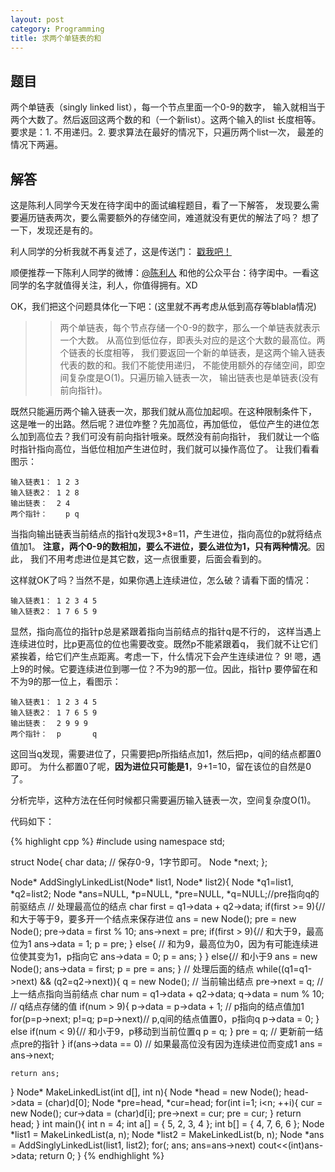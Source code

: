 ```yaml
---
layout: post
category: Programming
title: 求两个单链表的和
---
```


## 题目

两个单链表（singly linked list），每一个节点里面一个0-9的数字，
输入就相当于两个大数了。然后返回这两个数的和（一个新list）。这两个输入的list
长度相等。 要求是：1. 不用递归。2. 要求算法在最好的情况下，只遍历两个list一次，
最差的情况下两遍。

## 解答

这是陈利人同学今天发在待字闺中的面试编程题目，看了一下解答，
发现要么需要遍历链表两次，要么需要额外的存储空间，难道就没有更优的解法了吗？
想了一下，发现还是有的。

利人同学的分析我就不再复述了，这是传送门：
[戳我吧！](http://chuansong.me/n/89263)

顺便推荐一下陈利人同学的微博：[@陈利人](http://weibo.com/lirenchen)
和他的公众平台：待字闺中。一看这同学的名字就值得关注，利人，你值得拥有。XD

OK，我们把这个问题具体化一下吧：(这里就不再考虑从低到高存等blabla情况)

>> 两个单链表，每个节点存储一个0-9的数字，那么一个单链表就表示一个大数。
>> 从高位到低位存，即表头对应的是这个大数的最高位。两个链表的长度相等，
>> 我们要返回一个新的单链表，是这两个输入链表代表的数的和。我们不能使用递归，
>> 不能使用额外的存储空间，即空间复杂度是O(1)。只遍历输入链表一次，
>> 输出链表也是单链表(没有前向指针)。

既然只能遍历两个输入链表一次，那我们就从高位加起呗。在这种限制条件下，
这是唯一的出路。然后呢？进位咋整？先加高位，再加低位，
低位产生的进位怎么加到高位去？我们可没有前向指针哦亲。既然没有前向指针，
我们就让一个临时指针指向高位，当低位相加产生进位时，我们就可以操作高位了。
让我们看看图示：

	输入链表1： 1 2 3
	输入链表2： 1 2 8
	输出链表：  2 4 
	两个指针：    p q

当指向输出链表当前结点的指针q发现3+8=11，产生进位，指向高位的p就将结点值加1。
**注意，两个0-9的数相加，要么不进位，要么进位为1，只有两种情况**。因此，
我们不用考虑进位是其它数，这一点很重要，后面会看到的。

这样就OK了吗？当然不是，如果你遇上连续进位，怎么破？请看下面的情况：

	输入链表1： 1 2 3 4 5
	输入链表2： 1 7 6 5 9

显然，指向高位的指针p总是紧跟着指向当前结点的指针q是不行的，
这样当遇上连续进位时，比p更高位的位也需要改变。既然p不能紧跟着q，
我们就不让它们紧挨着，给它们产生点距离。考虑一下，什么情况下会产生连续进位？
9! 嗯，遇上9的时候。它要连续进位到哪一位？不为9的那一位。因此，指针p
要停留在和不为9的那一位上，看图示：

	输入链表1： 1 2 3 4 5
	输入链表2： 1 7 6 5 9
	输出链表：  2 9 9 9
	两个指针：  p       q
	
这回当q发现，需要进位了，只需要把p所指结点加1，然后把p，q间的结点都置0即可。
为什么都置0了呢，**因为进位只可能是1**，9+1=10，留在该位的自然是0了。

分析完毕，这种方法在任何时候都只需要遍历输入链表一次，空间复杂度O(1)。

代码如下：

{% highlight cpp %}
#include <iostream>
using namespace std;

struct Node{
    char data; // 保存0-9，1字节即可。
    Node *next;
};

Node* AddSinglyLinkedList(Node* list1, Node* list2){
    Node *q1=list1, *q2=list2;
    Node *ans=NULL, *p=NULL, *pre=NULL, *q=NULL;//pre指向q的前驱结点
    // 处理最高位的结点
    char first = q1->data + q2->data;
    if(first >= 9){// 和大于等于9，要多开一个结点来保存进位
        ans = new Node();
        pre = new Node();
        pre->data = first % 10;
        ans->next = pre;
        if(first > 9){// 和大于9，最高位为1
            ans->data = 1;
            p = pre;
        }
        else{ // 和为9，最高位为0，因为有可能连续进位使其变为1，p指向它
            ans->data = 0;
            p = ans;
        }
    }
    else{// 和小于9
        ans = new Node();
        ans->data = first;
        p = pre = ans;
    }
    // 处理后面的结点
    while((q1=q1->next) && (q2=q2->next)){
        q = new Node(); // 当前输出结点
        pre->next = q; // 上一结点指向当前结点
        char num = q1->data + q2->data;
        q->data = num % 10; // q结点存储的值
        if(num > 9){
            p->data = p->data + 1; // p指向的结点值加1
            for(p=p->next; p!=q; p=p->next)// p,q间的结点值置0，p指向q
                p->data = 0;
        }
        else if(num < 9){// 和小于9，p移动到当前位置q
            p = q;
        }
        pre = q; // 更新前一结点pre的指针
    }
    if(ans->data == 0) // 如果最高位没有因为连续进位而变成1
        ans = ans->next;
    
    return ans;
}
Node* MakeLinkedList(int d[], int n){
    Node *head = new Node();
    head->data = (char)d[0];
    Node *pre=head, *cur=head;
    for(int i=1; i<n; ++i){
        cur = new Node();
        cur->data = (char)d[i];
        pre->next = cur;
        pre = cur;
    }
    return head;
}
int main(){
    int n = 4;
    int a[] = {
        5, 2, 3, 4
    };
    int b[] = {
        4, 7, 6, 6
    };
    Node *list1 = MakeLinkedList(a, n);
    Node *list2 = MakeLinkedList(b, n);
    Node *ans = AddSinglyLinkedList(list1, list2);
    for(; ans; ans=ans->next)
        cout<<(int)ans->data;
    return 0;
}
{% endhighlight %}

